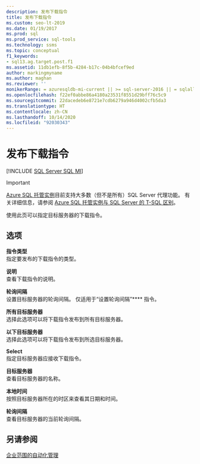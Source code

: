 ```yaml
---
description: 发布下载指令
title: 发布下载指令
ms.custom: seo-lt-2019
ms.date: 01/19/2017
ms.prod: sql
ms.prod_service: sql-tools
ms.technology: ssms
ms.topic: conceptual
f1_keywords:
- sql13.ag.target.post.f1
ms.assetid: 11db1efb-8f5b-4284-b17c-04b4bfcef9ed
author: markingmyname
ms.author: maghan
ms.reviewer: ''
monikerRange: = azuresqldb-mi-current || >= sql-server-2016 || = sqlallproducts-allversions
ms.openlocfilehash: f22ef0abbe86a4180a23531f8551d29bff76c5c9
ms.sourcegitcommit: 22dacedeb6e8721e7cdb6279a946d4002cfb5da3
ms.translationtype: HT
ms.contentlocale: zh-CN
ms.lasthandoff: 10/14/2020
ms.locfileid: "92030343"
---
```

# <a name="post-download-instructions"></a>发布下载指令
[!INCLUDE [SQL Server SQL MI](../../includes/applies-to-version/sql-asdbmi.md)]

> [!IMPORTANT]  
> [Azure SQL 托管实例](/azure/sql-database/sql-database-managed-instance)目前支持大多数（但不是所有）SQL Server 代理功能。 有关详细信息，请参阅 [Azure SQL 托管实例与 SQL Server 的 T-SQL 区别](/azure/sql-database/sql-database-managed-instance-transact-sql-information#sql-server-agent)。

使用此页可以指定目标服务器的下载指令。  
  
## <a name="options"></a>选项  
**指令类型**  
指定要发布的下载指令的类型。  
  
**说明**  
查看下载指令的说明。  
  
**轮询间隔**  
设置目标服务器的轮询间隔。 仅适用于“设置轮询间隔”**** 指令。  
  
**所有目标服务器**  
选择此选项可以将下载指令发布到所有目标服务器。  
  
**以下目标服务器**  
选择此选项可以将下载指令发布到所选目标服务器。  
  
**Select**  
指定目标服务器应接收下载指令。  
  
**目标服务器**  
查看目标服务器的名称。  
  
**本地时间**  
按照目标服务器所在的时区来查看其日期和时间。  
  
**轮询间隔**  
查看目标服务器的当前轮询间隔。  
  
## <a name="see-also"></a>另请参阅  
[企业范围的自动化管理](../../ssms/agent/automated-administration-across-an-enterprise.md)  
